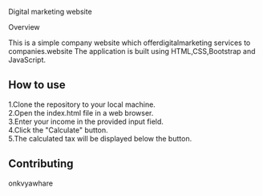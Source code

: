 Digital marketing website

Overview

This is a simple company website which offerdigitalmarketing services to companies.website The application is built using HTML,CSS,Bootstrap  and JavaScript.




## How to use


1.Clone the repository to your local machine.   
2.Open the index.html file in a web browser.  
3.Enter your income in the provided input field.  
4.Click the "Calculate" button.  
5.The calculated tax will be displayed below the button.
    
## Contributing

onkvyawhare

